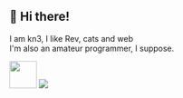 ## 👋 Hi there!

I am kn3, I like Rev, cats and web <br />
I'm also an amateur programmer, I suppose.

<a href="https://discord.com/users/kneller"> <img src="https://web.evanchen.cc/icons/social-discord.png" height="48"></a>
[![](https://skillicons.dev/icons?i=c,cpp,python,java,js,cs)](https://skillicons.dev)

  
